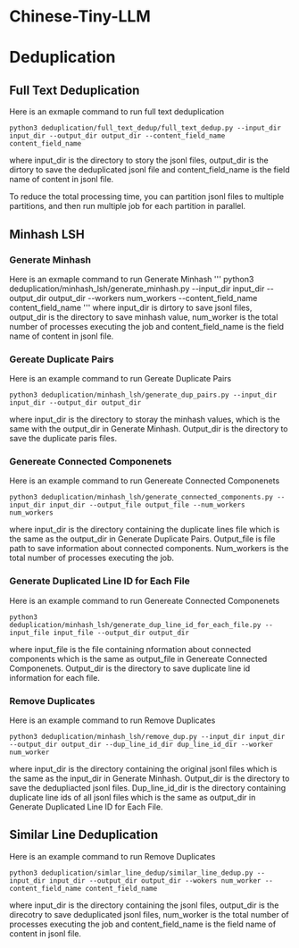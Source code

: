# Chinese-Tiny-LLM

# Deduplication
## Full Text Deduplication

Here is an exmaple command to run full text deduplication
```
python3 deduplication/full_text_dedup/full_text_dedup.py --input_dir input_dir --output_dir output_dir --content_field_name content_field_name
```
where input_dir is the directory to story the jsonl files, output_dir is the dirtory to save the deduplicated jsonl file and content_field_name is the field name of content in jsonl file.

To reduce the total processing time, you can partition jsonl files to multiple partitions, and then run multiple job for each partition in parallel.


## Minhash LSH
### Generate Minhash
Here is an exmaple command to run Generate Minhash
'''
python3 deduplication/minhash_lsh/generate_minhash.py --input_dir input_dir --output_dir output_dir --workers num_workers --content_field_name content_field_name
'''
where input_dir is dirtory to save jsonl files, output_dir is the directory to save minhash value, num_worker is  the total number of processes executing the job and content_field_name is the field name of content in jsonl file.

### Gereate Duplicate Pairs
Here is an example command to run  Gereate Duplicate Pairs
```
python3 deduplication/minhash_lsh/generate_dup_pairs.py --input_dir input_dir --output_dir output_dir 
```
where input_dir is the directory to storay the minhash values, which is the same with the output_dir in Generate Minhash. Output_dir is the directory to save the duplicate paris files.

### Genereate Connected Componenets
Here is an example command to run Genereate Connected Componenets
```
python3 deduplication/minhash_lsh/generate_connected_components.py --input_dir input_dir --output_file output_file --num_workers num_workers
```
where input_dir is the directory containing the duplicate lines file which is the same as the output_dir in Generate Duplicate Pairs. Output_file is file path to save information about connected components. Num_workers is the total number of processes executing the job.

### Generate Duplicated Line ID for Each File
Here is an example command to run Genereate Connected Componenets
```
python3 deduplication/minhash_lsh/generate_dup_line_id_for_each_file.py --input_file input_file --output_dir output_dir
```
where input_file is the file containing nformation about connected components which is the same as output_file in Genereate Connected Componenets. Output_dir is the directory to save duplicate line id information for each file.

### Remove Duplicates
Here is an example command to run Remove Duplicates
```
python3 deduplication/minhash_lsh/remove_dup.py --input_dir input_dir --output_dir output_dir --dup_line_id_dir dup_line_id_dir --worker num_worker
```
where input_dir is the directory containing the original jsonl files which is the same as the input_dir in Generate Minhash. Output_dir is the directory to save the dedupliacted jsonl files. Dup_line_id_dir is the directory containing duplicate line ids of all jsonl files which is the same as output_dir in Generate Duplicated Line ID for Each File.

## Similar Line Deduplication
Here is an example command to run Remove Duplicates
```
python3 deduplication/simlar_line_dedup/similar_line_dedup.py --input_dir input_dir --output_dir output_dir --wokers num_worker --content_field_name content_field_name
```
where input_dir is the directory containing the jsonl files, output_dir is the direcotry to save deduplicated jsonl files, num_worker is the total number of processes executing the job and content_field_name is the field name of content in jsonl file. 

